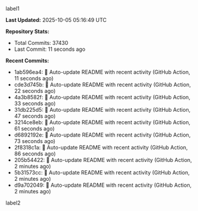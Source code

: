 
label1 
<!-- ACTIVITY_START -->
**Last Updated:** 2025-10-05 05:16:49 UTC

**Repository Stats:**
- Total Commits: 37430
- Last Commit: 11 seconds ago

**Recent Commits:**
- 1ab596ea4: 🤖 Auto-update README with recent activity (GitHub Action, 11 seconds ago)
- cde3d745b: 🤖 Auto-update README with recent activity (GitHub Action, 22 seconds ago)
- 4a3b8582f: 🤖 Auto-update README with recent activity (GitHub Action, 33 seconds ago)
- 31db225d5: 🤖 Auto-update README with recent activity (GitHub Action, 47 seconds ago)
- 3214ce8eb: 🤖 Auto-update README with recent activity (GitHub Action, 61 seconds ago)
- d6892192e: 🤖 Auto-update README with recent activity (GitHub Action, 73 seconds ago)
- 2f8318c1a: 🤖 Auto-update README with recent activity (GitHub Action, 86 seconds ago)
- 205b54422: 🤖 Auto-update README with recent activity (GitHub Action, 2 minutes ago)
- 5b31573cc: 🤖 Auto-update README with recent activity (GitHub Action, 2 minutes ago)
- d9a702049: 🤖 Auto-update README with recent activity (GitHub Action, 2 minutes ago)
<!-- ACTIVITY_END -->

label2
